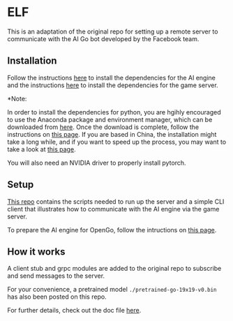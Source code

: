 # ELF

This is an adaptation of the original repo for setting up a remote server to communicate with the AI Go bot developed by the Facebook team.

## **Installation**

Follow the instructions [here](https://github.com/pytorch/ELF) to install the dependencies for the AI engine and the instructions [here](https://github.com/Jachua/ELF-API) to install the dependencies for the game server. 

*Note:

In order to install the dependencies for python, you are hgihly encouraged to use the Anaconda package and environment manager, which can be downloaded from [here](https://repo.anaconda.com/archive/Anaconda3-5.2.0-Linux-x86_64.sh). Once the download is complete, follow the instructions on [this page](https://docs.anaconda.com/anaconda/install/linux.html). If you are based in China, the installation might take a long while, and if you want to speed up the process, you may want to take a look at [this page](https://mirrors.tuna.tsinghua.edu.cn/help/anaconda/).

You will also need an NVIDIA driver to properly install pytorch. 


## **Setup**

[This repo](https://github.com/Jachua/ELF-API) contains the scripts needed to run up the server and a simple CLI client that illustrates how to communicate with the AI engine via the game server. 

To prepare the AI engine for OpenGo, follow the intructions on [this page](https://github.com/pytorch/ELF).

## **How it works**

A client stub and grpc modules are added to the original repo to subscribe and send messages to the server. 

For your convenience, a pretrained model ```./pretrained-go-19x19-v0.bin``` has also been posted on this repo. 

For further details, check out the doc file [here](https://github.com/Jachua/ELF-API).